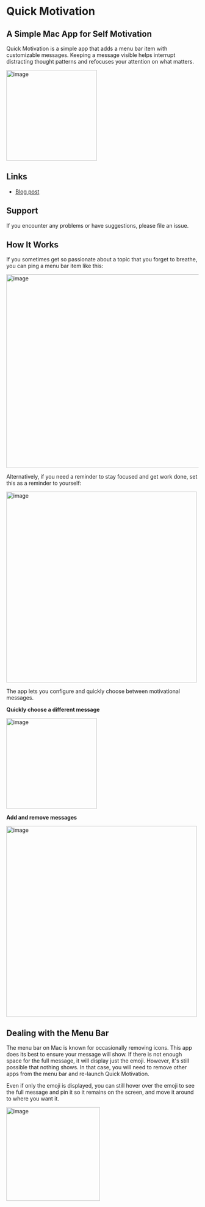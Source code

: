 # Quick Motivation
## A Simple Mac App for Self Motivation

Quick Motivation is a simple app that adds a menu bar item with customizable messages. Keeping a message visible helps interrupt distracting thought patterns and refocuses your attention on what matters.

[<img width="237" alt="image" src="https://github.com/user-attachments/assets/a5cc84aa-dd31-4cec-abd5-d369184fe277" />](https://apps.apple.com/us/app/quick-motivation/id6741396236)


## Links
- [Blog post](https://matthewmanela.com/blog/quick-motivation-a-mac-app/)

## Support
If you encounter any problems or have suggestions, please file an issue.

## How It Works
If you sometimes get so passionate about a topic that you forget to breathe, you can ping a menu bar item like this:

<img width="506" alt="image" src="https://github.com/user-attachments/assets/49b465ab-08a7-4699-b6e0-1e203249a99a" />

Alternatively, if you need a reminder to stay focused and get work done, set this as a reminder to yourself:

<img width="499" alt="image" src="https://github.com/user-attachments/assets/d4e55737-d506-4986-a3fc-c223cefacb6d" />


The app lets you configure and quickly choose between motivational messages.

**Quickly choose a different message**<br />

<img width="237" alt="image" src="https://github.com/user-attachments/assets/1f4b7041-56c4-4b81-be9d-de34cba2e50a" />


**Add and remove messages**<br />

<img width="499" alt="image" src="https://github.com/user-attachments/assets/d9396ec6-85e5-44a9-9317-334a88e3341d" />


## Dealing with the Menu Bar
The menu bar on Mac is known for occasionally removing icons. This app does its best to ensure your message will show. If there is not enough space for the full message, it will display just the emoji. However, it's still possible that nothing shows. In that case, you will need to remove other apps from the menu bar and re-launch Quick Motivation.

Even if only the emoji is displayed, you can still hover over the emoji to see the full message and pin it so it remains on the screen, and move it around to where you want it.

<img width="245" alt="image" src="https://github.com/user-attachments/assets/3712fe95-9f87-43e3-b3ed-86407d253191" />
